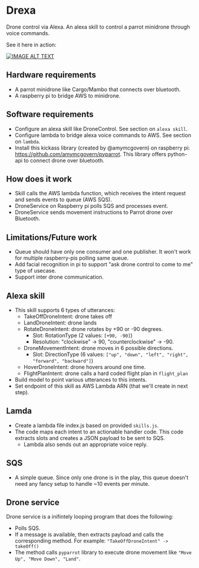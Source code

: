 # Drexa
Drone control via Alexa. An alexa skill to control a parrot minidrone through voice commands.

See it here in action: 

[![IMAGE ALT TEXT](http://img.youtube.com/vi/Fl01-RQXWUQ/0.jpg)](https://www.youtube.com/watch?v=Fl01-RQXWUQ "Drexa")

## Hardware requirements
- A parrot minidrone like Cargo/Mambo that connects over bluetooth.
- A raspberry pi to bridge AWS to minidrone.

## Software requirements
- Configure an alexa skill like DroneControl. See section on `alexa skill`.
- Configure lambda to bridge alexa voice commands to AWS. See section on `lambda`.
- Install this kickass library (created by @amymcgovern) on raspberry pi: https://github.com/amymcgovern/pyparrot. This library offers python-api to connect drone over bluetooth.

## How does it work
- Skill calls the AWS lambda function, which receives the intent request and sends events to queue (AWS SQS).
- DroneService on Raspberry pi polls SQS and processes event.
- DroneService sends movement instructions to Parrot drone over Bluetooth.

## Limitations/Future work
- Queue should have only one consumer and one publisher. It won't work for multiple raspberry-pis polling same queue.
- Add facial recognition in pi to support "ask drone control to come to me" type of usecase.
- Support inter drone communication.


## Alexa skill
- This skill supports 6 types of utterances:
  - TakeOffDroneIntent: drone takes off
  - LandDroneIntent: drone lands
  - RotateDroneIntent: drone rotates by +90 or -90 degrees. 
    - Slot: RotationType (2 values: `[+90, -90]`)
    - Resolution: "clockwise" -> 90, "counterclockwise" -> -90.
  - DroneMovementIntent: drone moves in 6 possible directions. 
    - Slot: DirectionType (6 values: `["up", "down", "left", "right", "forward", "backward"]`)
  - HoverDroneIntent: drone hovers around one time.
  - FlightPlanIntent: drone calls a hard coded flight plan in `flight_plan`
- Build model to point various utterances to this intents.
- Set endpoint of this skill as AWS Lambda ARN (that we'll create in next step).

  
## Lamda
- Create a lambda file index.js based on provided `skills.js`. 
- The code maps each intent to an actionable handler code. This code extracts slots and creates a JSON payload to be sent to SQS.
  - Lambda also sends out an appropriate voice reply.
  
## SQS
 - A simple queue. Since only one drone is in the play, this queue doesn't need any fancy setup to handle ~10 events per minute.
  
## Drone service
Drone service is a inifintely looping program that does the following:
- Polls SQS. 
- If a message is available, then extracts payload and calls the corresponding method. For example: `"TakeOffDroneIntent" -> takeOff()`
- The method calls `pyparrot` library to execute drone movement like `"Move Up", "Move Down", "Land"`.
